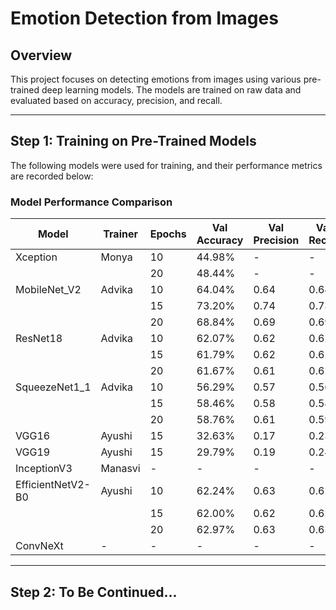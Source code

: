 # Emotion Detection from Images

## Overview
This project focuses on detecting emotions from images using various pre-trained deep learning models. The models are trained on raw data and evaluated based on accuracy, precision, and recall.

---
## Step 1: Training on Pre-Trained Models
The following models were used for training, and their performance metrics are recorded below:

### Model Performance Comparison
| Model                 | Trainer  | Epochs | Val Accuracy | Val Precision | Val Recall | Test Accuracy | Test Precision | Test Recall |
|-----------------------|----------|--------|--------------|--------------|------------|--------------|--------------|------------|
| Xception             | Monya    | 10     | 44.98%       | -            | -          | -            | -            | -          |
|                      |     | 20     | 48.44%       | -            | -          | -            | -            | -          |
| MobileNet_V2        | Advika   | 10     | 64.04%       | 0.64         | 0.64       | -            | -            | -          |
|                      |          | 15     | 73.20%       | 0.74         | 0.73       | -            | -            | -          |
|                      |          | 20     | 68.84%       | 0.69         | 0.69       | 62.57%       | 0.63         | 0.63       |
| ResNet18            | Advika   | 10     | 62.07%       | 0.62         | 0.62       | -            | -            | -          |
|                      |          | 15     | 61.79%       | 0.62         | 0.62       | -            | -            | -          |
|                      |          | 20     | 61.67%       | 0.61         | 0.62       | 61.44%       | 0.60         | 0.61       |
| SqueezeNet1_1       | Advika        | 10     | 56.29%       | 0.57         | 0.56       | -            | -            | -          |
|                      |          | 15     | 58.46%       | 0.58         | 0.58       | -            | -            | -          |
|           |  | 20     | 58.76%       | 0.61         | 0.59       | 57.70%       | 0.60         | 0.58       |
| VGG16               | Ayushi   | 15     | 32.63%       | 0.17            | 0.23          | 33.63%       | 0.18            | 0.22          |
| VGG19               | Ayushi   | 15     | 29.79%       | 0.19            | 0.24          | 30.44%       | 0.18            | 0.23          |
| InceptionV3         | Manasvi       | -      | -            | -            | -          | -            | -            | -          |
| EfficientNetV2-B0   | Ayushi   | 10     | 62.24%       | 0.63            | 0.62          |        | -            | -          |
|    |    | 15     | 62.00%       | 0.62            | 0.62          | -       | -            | -          |
|    |    | 20     | 62.97%       | 0.63            | 0.63          |  62.54%      | 0.63            | 0.63          |
| ConvNeXt           | -        | -      | -            | -            | -          | -            | -            | -          |

---
## Step 2: To Be Continued...

